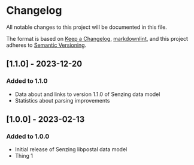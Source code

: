 # Changelog

All notable changes to this project will be documented in this file.

The format is based on [Keep a Changelog](https://keepachangelog.com/en/1.0.0/),
[markdownlint](https://dlaa.me/markdownlint/),
and this project adheres to [Semantic Versioning](https://semver.org/spec/v2.0.0.html).

## [1.1.0] - 2023-12-20

### Added to 1.1.0

- Data about and links to version 1.1.0 of Senzing data model
- Statistics about parsing improvements

## [1.0.0] - 2023-02-13

### Added to 1.0.0

- Initial release of Senzing libpostal data model
- Thing 1
